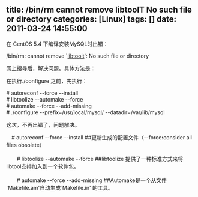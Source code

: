 title: /bin/rm cannot remove libtoolT No such file or directory
categories: [Linux]
tags: []
date: 2011-03-24 14:55:00
---
<p>在 CentOS 5.4 下编译安装MySQL时出错：</p><p>/bin/rm: cannot remove `<a href="http://www.yanghengfei.com/tag/libtoolt/">libtoolt</a>': No such file or directory</p><p>网上搜寻后，解决问题。具体方法是：</p><p>在执行./configure 之前，先执行：</p><p># autoreconf --force --install<br /># libtoolize --automake --force<br /># automake --force --add-missing<br /># ./configure --prefix=/usr/local/mysql/ --datadir=/var/lib/mysql</p><p>这次，不再出错了，问题解决。</p><p>　# autoreconf --force --install ##更新生成的配置文件（--force<strong>:</strong>consider all files obsolete）<br /><br />　　# libtoolize --automake --force ##libtoolize 提供了一种标准方式来将libtool支持加入到一个软件包。<br /><br />　　# automake --force --add-missing ##Automake是一个从文件`Makefile.am'自动生成`Makefile.in' 的工具。</p>